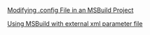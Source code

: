 [Modifying .config File in an MSBuild Project](http://yentran.org/blog/2012/05/11/modifying-config-file-in-an-msbuild-project/)

[Using MSBuild with external xml parameter file](http://stackoverflow.com/questions/18874195/using-msbuild-with-external-xml-parameter-file)
